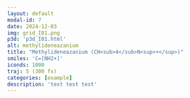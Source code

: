 ```yaml
---
layout: default
modal-id: 7
date: 2024-12-03
img: grid_I01.png
p3d: 'p3d_I01.html'
alt: methylideneazanium
title: "Methylideneazanium (CH<sub>4</sub>N<sup>+</sup>)"
smiles: 'C=[NH2+]'
iconds: 1000
traj: 5 (300 fs)
categories: [example]
description: 'test test test'
---
```

